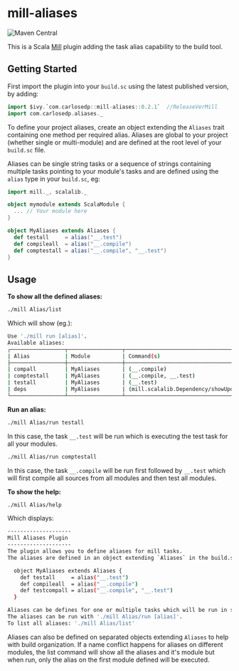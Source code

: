 # mill-aliases

![Maven Central](https://img.shields.io/maven-central/v/com.carlosedp/mill-aliases_mill0.11_2.13)

This is a Scala [Mill](http://mill-build.com/) plugin adding the task alias capability to the build tool.

## Getting Started

First import the plugin into your `build.sc` using the latest published version, by adding:

```scala
import $ivy.`com.carlosedp::mill-aliases::0.2.1`  //ReleaseVerMill
import com.carlosedp.aliases._
```

To define your project aliases, create an object extending the `Aliases` trait containing one method per required alias. Aliases are global to your project (whether single or multi-module) and are defined at the root level of your `build.sc` file.

Aliases can be single string tasks or a sequence of strings containing multiple tasks pointing to your module's tasks and are defined using the `alias` type in your `build.sc`, eg:

```scala
import mill._, scalalib._

object mymodule extends ScalaModule {
  ... // Your module here
}

object MyAliases extends Aliases {
  def testall     = alias("__.test")
  def compileall  = alias("__.compile")
  def comptestall = alias("__.compile", "__.test")
}
```

## Usage

**To show all the defined aliases:**

```sh
./mill Alias/list
```

Which will show (eg.):

```sh
Use './mill run [alias]'.
Available aliases:
┌─────────────────┬─────────────────┬───────────────────────────────────────────────────────────────────────────────────
| Alias           | Module          | Command(s)
├─────────────────┼─────────────────┼───────────────────────────────────────────────────────────────────────────────────
| compall         | MyAliases       | (__.compile)
| comptestall     | MyAliases       | (__.compile, __.test)
| testall         | MyAliases       | (__.test)
| deps            | MyAliases       | (mill.scalalib.Dependency/showUpdates)
└─────────────────┴─────────────────┴───────────────────────────────────────────────────────────────────────────────────
```

**Run an alias:**

```sh
./mill Alias/run testall
```

In this case, the task `__.test` will be run which is executing the test task for all your modules.

```sh
./mill Alias/run comptestall
```

In this case, the task `__.compile` will be run first followed by `__.test` which will first compile all sources from all modules and then test all modules.

**To show the help:**

```sh
./mill Alias/help
```

Which displays:

```sh
--------------------
Mill Aliases Plugin
--------------------
The plugin allows you to define aliases for mill tasks.
The aliases are defined in an object extending `Aliases` in the build.sc file at the root level in the following format:

  object MyAliases extends Aliases {
    def testall     = alias("__.test")
    def compileall  = alias("__.compile")
    def testcompall = alias("__.compile", "__.test")
  }

Aliases can be defines for one or multiple tasks which will be run in sequence.
The aliases can be run with './mill Alias/run [alias]'.
To list all aliases: './mill Alias/list'
```

Aliases can also be defined on separated objects extending `Aliases` to help with build organization. If a name conflict happens for aliases on different modules, the list command will show all the aliases and it's module but when run, only the alias on the first module defined will be executed.
